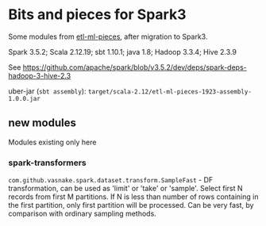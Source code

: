 # Bits and pieces for Spark3

Some modules from [etl-ml-pieces](../etl-ml-pieces.scala/readme.md), after migration to Spark3.

Spark 3.5.2; Scala 2.12.19; sbt 1.10.1; java 1.8; Hadoop 3.3.4; Hive 2.3.9

See https://github.com/apache/spark/blob/v3.5.2/dev/deps/spark-deps-hadoop-3-hive-2.3

uber-jar (`sbt assembly`): `target/scala-2.12/etl-ml-pieces-1923-assembly-1.0.0.jar`

## new modules

Modules existing only here

### spark-transformers

`com.github.vasnake.spark.dataset.transform.SampleFast` -
DF transformation, can be used as 'limit' or 'take' or 'sample'. Select first N records from first M partitions.
If N is less than number of rows containing in the first partition, only first partition will be processed.
Can be very fast, by comparison with ordinary sampling methods.
